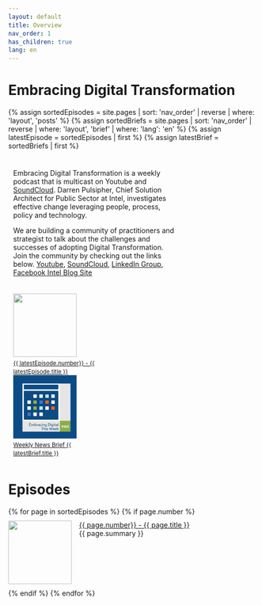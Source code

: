 ```yaml
---
layout: default
title: Overview
nav_order: 1
has_children: true
lang: en
---
```

<script type='text/javascript' src='https://platform-api.sharethis.com/js/sharethis.js#property=63d884dcaa39f90012ccb778&product=inline-share-buttons' async='async'></script>

# Embracing Digital Transformation

<style>
.topcolumn {
float: left;
padding: 10px;
}

.topleft {
width: 65%;
}

.topright {
width: 35%;
}

/* Clear floats after the columns */
.toprow:after {
content: "";
display: table;
clear: both;
}
</style>
{% assign sortedEpisodes = site.pages | sort: 'nav_order' | reverse | where: 'layout', 'posts' %}
{% assign sortedBriefs = site.pages | sort: 'nav_order' | reverse | where: 'layout', 'brief' | where: 'lang': 'en' %}
{% assign latestEpisode = sortedEpisodes | first %}
{% assign latestBrief = sortedBriefs | first %}
<div class="toprow">
  <div class="topcolumn topleft" >
    <p> 
        Embracing Digital Transformation is a weekly podcast that is multicast on <a rehf="https://www.youtube.com/channel/UCveOcNne1kP_ZccC8kOZcDA">Youtube</a> and <a href="https://soundcloud.com/embracingdigital">SoundCloud</a>.
        Darren Pulsipher, Chief Solution Architect for Public Sector at Intel, investigates effective change leveraging
        people, process, policy and technology.
    </p>
    <p> 
       We are building a community of practitioners and strategist to talk about the challenges and successes of adopting Digital Transformation. Join the community by checking out the links below. 
        <a href="https://www.youtube.com/channel/UCveOcNne1kP_ZccC8kOZcDA">Youtube</a>,
        <a href="https://soundcloud.com/embracingdigital">SoundCloud</a>,
        <a href="https://www.linkedin.com/company/embracing-digital-transformation/">LinkedIn Group</a>,
        <a href="https://www.facebook.com/embracingdigital">Facebook </a>
        <a href="https://www.intel.com/content/www/us/en/government/embracing-digital-transformation-overview.html">Intel Blog Site</a>
    </p>
  </div>
  <div class="topcolumn topright" >
    <a href="{{ latestEpisode.url }}">
        <img src="{{ latestEpisode.path | remove: latestEpisode.name }}/{{ latestEpisode.img }}" width="128" height="128"><br>
        <small>{{ latestEpisode.number}} - {{ latestEpisode.title }}</small>
    </a><br>
    <a href="{{ latestBrief.url }}">
        <img src="./EDTW.png" width="128" height="128"><br>
        <small>Weekly News Brief {{ latestBrief.title }}</small>
    </a><br>
  </div>
</div>
<!-- ShareThis BEGIN --><div class="sharethis-inline-share-buttons"></div><!-- ShareThis END -->

<h1>Episodes</h1>
{% for page in sortedEpisodes %}
{% if page.number %}
<div style="display:flex;">
<p class="episode">
    <img class="thumbnail" src="{{ page.path | remove: page.name }}/{{ page.img }}" width="128" height="128">
    <a href="{{ page.url }}">{{ page.number}} - {{ page.title }}</a><br>
    {{ page.summary }}
</p>
</div>
{% endif %}
{% endfor %}

<style>
.thumbnail {
    float: left;
    margin: 0 15px 0 0;
}
.episode {
    margin: 10px 0;
}
</style>
